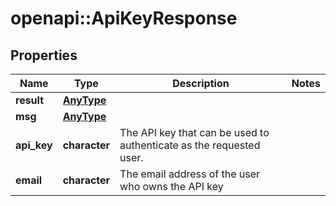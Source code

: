 # openapi::ApiKeyResponse


## Properties
Name | Type | Description | Notes
------------ | ------------- | ------------- | -------------
**result** | [**AnyType**](.md) |  | 
**msg** | [**AnyType**](.md) |  | 
**api_key** | **character** | The API key that can be used to authenticate as the requested user.  | 
**email** | **character** | The email address of the user who owns the API key  | 


